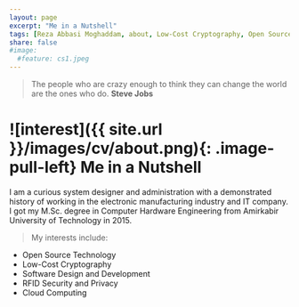 ```yaml
---
layout: page
excerpt: "Me in a Nutshell"
tags: [Reza Abbasi Moghaddam, about, Low-Cost Cryptography, Open Source Technology]
share: false
#image:
  #feature: cs1.jpeg
---
```


> The people who are crazy enough to think they can change the world are the ones who do. **Steve Jobs**

# ![interest]({{ site.url }}/images/cv/about.png){: .image-pull-left} Me in a Nutshell

I am a curious system designer and administration with a demonstrated history of working in the electronic manufacturing industry and IT company. I got my M.Sc. degree in Computer Hardware Engineering from Amirkabir University of Technology in 2015.

> My interests include:

+ Open Source Technology
+ Low-Cost Cryptography
+ Software Design and Development
+ RFID Security and Privacy
+ Cloud Computing
